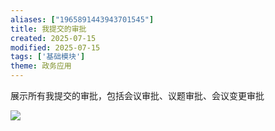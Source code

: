 ```yaml
---
aliases: ["1965891443943701545"]
title: 我提交的审批
created: 2025-07-15
modified: 2025-07-15
tags: ['基础模块']
theme: 政务应用
---
```


展示所有我提交的审批，包括会议审批、议题审批、会议变更审批

![](bd1302e1ef737a954d58ccbd3622fb35.jpg)